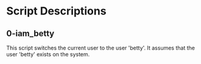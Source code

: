 # Script Descriptions

## 0-iam_betty
This script switches the current user to the user 'betty'. It assumes that the user 'betty' exists on the system.

